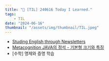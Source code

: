 ```yaml
---
title: "📝 [TIL] 240616 Today I Learned."
tags:
    - TIL
date: "2024-06-16"
thumbnail: "/assets/img/thumbnail/TIL.jpeg"
---
```


- [Studing English through Newsletters](https://www.devkobe24.com/Backend/ENG/240616-ENG-STUDY.html)
- [Metacognition JAVA의 정석 - 기본형 크기와 특징](https://www.devkobe24.com/Metacognition/Java/2024-06-16-Meta-Java-PrimitiveType.html)
- [수학] 명제와 증명 학습
